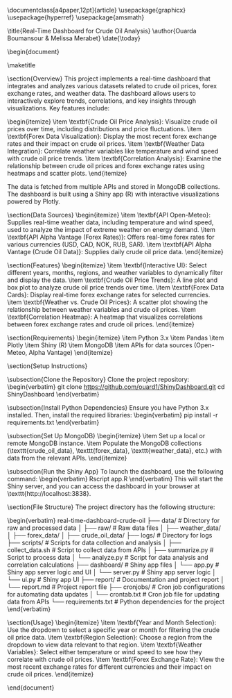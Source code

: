 \documentclass[a4paper,12pt]{article}
\usepackage{graphicx}
\usepackage{hyperref}
\usepackage{amsmath}

\title{Real-Time Dashboard for Crude Oil Analysis}
\author{Ouarda Boumansour \& Melissa Merabet}
\date{\today}

\begin{document}

\maketitle

\section{Overview}
This project implements a real-time dashboard that integrates and analyzes various datasets related to crude oil prices, forex exchange rates, and weather data. The dashboard allows users to interactively explore trends, correlations, and key insights through visualizations. Key features include:

\begin{itemize}
    \item \textbf{Crude Oil Price Analysis}: Visualize crude oil prices over time, including distributions and price fluctuations.
    \item \textbf{Forex Data Visualization}: Display the most recent forex exchange rates and their impact on crude oil prices.
    \item \textbf{Weather Data Integration}: Correlate weather variables like temperature and wind speed with crude oil price trends.
    \item \textbf{Correlation Analysis}: Examine the relationship between crude oil prices and forex exchange rates using heatmaps and scatter plots.
\end{itemize}

The data is fetched from multiple APIs and stored in MongoDB collections. The dashboard is built using a Shiny app (R) with interactive visualizations powered by Plotly.

\section{Data Sources}
\begin{itemize}
    \item \textbf{API Open-Meteo}: Supplies real-time weather data, including temperature and wind speed, used to analyze the impact of extreme weather on energy demand.
    \item \textbf{API Alpha Vantage (Forex Rates)}: Offers real-time forex rates for various currencies (USD, CAD, NOK, RUB, SAR).
    \item \textbf{API Alpha Vantage (Crude Oil Data)}: Supplies daily crude oil price data.
\end{itemize}

\section{Features}
\begin{itemize}
    \item \textbf{Interactive UI}: Select different years, months, regions, and weather variables to dynamically filter and display the data.
    \item \textbf{Crude Oil Price Trends}: A line plot and box plot to analyze crude oil price trends over time.
    \item \textbf{Forex Data Cards}: Display real-time forex exchange rates for selected currencies.
    \item \textbf{Weather vs. Crude Oil Prices}: A scatter plot showing the relationship between weather variables and crude oil prices.
    \item \textbf{Correlation Heatmap}: A heatmap that visualizes correlations between forex exchange rates and crude oil prices.
\end{itemize}

\section{Requirements}
\begin{itemize}
    \item Python 3.x
    \item Pandas
    \item Plotly
    \item Shiny (R)
    \item MongoDB
    \item APIs for data sources (Open-Meteo, Alpha Vantage)
\end{itemize}

\section{Setup Instructions}

\subsection{Clone the Repository}
Clone the project repository:
\begin{verbatim}
git clone https://github.com/ouard1/ShinyDashboard.git
cd ShinyDashboard
\end{verbatim}

\subsection{Install Python Dependencies}
Ensure you have Python 3.x installed. Then, install the required libraries:
\begin{verbatim}
pip install -r requirements.txt
\end{verbatim}

\subsection{Set Up MongoDB}
\begin{itemize}
    \item Set up a local or remote MongoDB instance.
    \item Populate the MongoDB collections (\texttt{crude\_oil\_data}, \texttt{forex\_data}, \texttt{weather\_data}, etc.) with data from the relevant APIs.
\end{itemize}

\subsection{Run the Shiny App}
To launch the dashboard, use the following command:
\begin{verbatim}
Rscript app.R
\end{verbatim}
This will start the Shiny server, and you can access the dashboard in your browser at \texttt{http://localhost:3838}.

\section{File Structure}
The project directory has the following structure:

\begin{verbatim}
real-time-dashboard-crude-oil
├── data/                 # Directory for raw and processed data
│   ├── raw/              # Raw data files
│      ├── weather_data/ 
│      ├── forex_data/ 
│      ├── crude_oil_data/ 
├── logs/                 # Directory for logs
├── scripts/              # Scripts for data collection and analysis
│   ├── collect_data.sh   # Script to collect data from APIs
│   ├── summarize.py      # Script to process data
│   └── analyze.py        # Script for data analysis and correlation calculations
├── dashboard/            # Shiny app files
│   └── app.py            # Shiny app server logic and UI
│   └── server.py         # Shiny app server logic 
│   └── ui.py             # Shiny app UI
├── report/               # Documentation and project report
│   └── report.md         # Project report file
├── cronjobs/             # Cron job configurations for automating data updates
│   └── crontab.txt       # Cron job file for updating data from APIs
└── requirements.txt      # Python dependencies for the project
\end{verbatim}

\section{Usage}
\begin{itemize}
    \item \textbf{Year and Month Selection}: Use the dropdown to select a specific year or month for filtering the crude oil price data.
    \item \textbf{Region Selection}: Choose a region from the dropdown to view data relevant to that region.
    \item \textbf{Weather Variables}: Select either temperature or wind speed to see how they correlate with crude oil prices.
    \item \textbf{Forex Exchange Rate}: View the most recent exchange rates for different currencies and their impact on crude oil prices.
\end{itemize}

\end{document}
